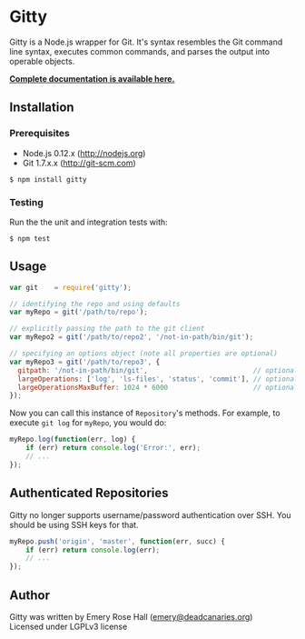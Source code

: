 # Gitty

Gitty is a Node.js wrapper for Git. It's syntax resembles the Git command line
syntax, executes common commands, and parses the output into operable objects.

**[Complete documentation is available here.](https://emrose.gitlab.io/gitty/)**

## Installation

### Prerequisites

* Node.js 0.12.x (http://nodejs.org)
* Git 1.7.x.x (http://git-scm.com)

```
$ npm install gitty
```

### Testing

Run the the unit and integration tests with:

```
$ npm test
```

## Usage

```js
var git    = require('gitty');

// identifying the repo and using defaults
var myRepo = git('/path/to/repo');

// explicitly passing the path to the git client
var myRepo2 = git('/path/to/repo2', '/not-in-path/bin/git');

// specifying an options object (note all properties are optional)
var myRepo3 = git('/path/to/repo3', {
  gitpath: '/not-in-path/bin/git',                          // optional
  largeOperations: ['log', 'ls-files', 'status', 'commit'], // optional
  largeOperationsMaxBuffer: 1024 * 6000                     // optional
});
```

Now you can call this instance of `Repository`'s methods. For example, to
execute `git log` for `myRepo`, you would do:

```javascript
myRepo.log(function(err, log) {
	if (err) return console.log('Error:', err);
	// ...
});
```

## Authenticated Repositories

Gitty no longer supports username/password authentication over SSH. You should
be using SSH keys for that.

```javascript
myRepo.push('origin', 'master', function(err, succ) {
	if (err) return console.log(err);
	// ...
});
```

## Author

Gitty was written by Emery Rose Hall (emery@deadcanaries.org)  
Licensed under LGPLv3 license
